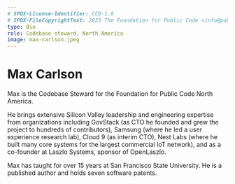 ```yaml
---
# SPDX-License-Identifier: CC0-1.0
# SPDX-FileCopyrightText: 2023 The Foundation for Public Code <info@publiccode.net>
type: Bio
role: Codebase steward, North America
image: max-carlson.jpeg
---
```


# Max Carlson

Max is the Codebase Steward for the Foundation for Public Code North America.

He brings extensive Silicon Valley leadership and engineering expertise from organizations including GovStack (as CTO he founded and grew the project to hundreds of contributors), Samsung (where he led a user experience research lab), Cloud 9 (as interim CTO), Nest Labs (where he built many core systems for the largest commercial IoT network), and as a co-founder at Laszlo Systems, sponsor of OpenLaszlo.

Max has taught for over 15 years at San Francisco State University. He is a published author and holds seven software patents.
